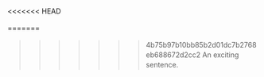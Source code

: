 <<<<<<< HEAD

<style>
    p { line-height: 20px; }
</style>

=======

<style>
    p { line-height: 20px; }
</style>

>>>>>>> 4b75b97b10bb85b2d01dc7b2768eb688672d2cc2
An exciting sentence.